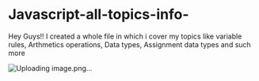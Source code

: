# Javascript-all-topics-info-
Hey Guys!! I created a whole file in which i cover my topics like variable rules,  Arthmetics operations, Data types, Assignment data types and such more 

![Uploading image.png…]()

